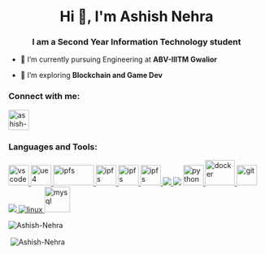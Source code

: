 <h1 align="center">Hi 👋, I'm Ashish Nehra</h1>
<h3 align="center">I am a Second Year Information Technology student</h3>

- 🔭 I’m currently pursuing Engineering at **ABV-IIITM Gwalior**

- 🌱 I’m exploring **Blockchain and Game Dev**

<!-- - 💬 Ask me about **React, Node and C++** -->

<h3 align="left">Connect with me:</h3>
<p align="left">
<a href="https://www.linkedin.com/in/ashish-nehra" target="blank"><img align="center" src="https://img.icons8.com/color/64/000000/linkedin.png" alt="ashish-nehra" height="40" width="40" /></a>
</p>

<h3 align="left">Languages and Tools:</h3>
<p align="left">  
<a href="https://code.visualstudio.com" target="_blank"> <img src="https://upload.wikimedia.org/wikipedia/commons/thumb/9/9a/Visual_Studio_Code_1.35_icon.svg/240px-Visual_Studio_Code_1.35_icon.svg.png" alt="vscode" width="40" height="40"/> </a> 
<a href="https://www.unrealengine.com/en-US/" target="_blank"> <img src="https://wpguru.co.uk/wp-content/uploads/2020/09/unreal-engine-icon-25-200x200.jpg" alt="ue4" width="40" height="40"/> </a>
<a href="https://ipfs.io/" target="_blank"> <img src="http://www.andrew.cmu.edu/user/xinyit/image/Get-Ready-to-Use-IPFS-Cluster/thumbnail.png" alt="ipfs" width="80" height="40"/> </a>
<a href="https://docs.soliditylang.org/en/v0.8.1/" target="_blank"> <img src="https://docs.soliditylang.org/en/v0.4.12/_images/logo.svg" alt="ipfs" width="40" height="40"/> </a>
<a href="https://remix-project.org/" target="_blank"> <img src="https://remix-project.org/" alt="ipfs" width="40" height="40"/> </a>
<a href="https://ethereum.org/en/" target="_blank"> <img src="https://upload.wikimedia.org/wikipedia/commons/0/05/Ethereum_logo_2014.svg" alt="ipfs" width="40" height="40"/> </a>
<a href="https://www.cprogramming.com/" target="_blank"> <img src="https://img.icons8.com/color/48/000000/c-programming.png"/> </a>
<a href="https://www.w3schools.com/cpp/" target="_blank"> <img src="https://img.icons8.com/color/48/000000/c-plus-plus-logo.png"/></a> 
<a href="https://www.python.org" target="_blank"> <img src="https://seeklogo.com/images/P/python-logo-A32636CAA3-seeklogo.com.png" alt="python" width="40" height="40"/> </a>
<a href="https://www.docker.com/" target="_blank"> <img src="https://www.docker.com/sites/default/files/d8/styles/role_icon/public/2019-07/Moby-logo.png?itok=sYH_JEaJ" alt="docker" width="58" height="50"/> </a>
<a href="https://git-scm.com/" target="_blank"> <img src="https://www.vectorlogo.zone/logos/git-scm/git-scm-icon.svg" alt="git" width="40" height="40"/> </a> 
<a href="https://html.spec.whatwg.org/multipage/" target="_blank"> <img src="https://img.icons8.com/color/48/000000/html-5.png"/> </a> 
<a href="https://www.linux.org/" target="_blank"> <img src="https://img.icons8.com/color/48/000000/linux.png" alt="linux"/> </a>
 <a href="https://www.mysql.com/" target="_blank"> <img src="https://www.vectorlogo.zone/logos/mysql/mysql-official.svg" alt="mysql" width="50" height="50"/> </a> 

<!-- <a href="https://developer.mozilla.org/en-US/docs/Web/JavaScript" target="_blank"> <img src="https://img.icons8.com/color/48/000000/javascript.png"/> </a> -->

<p><img align="left" src="https://github-readme-stats.vercel.app/api/top-langs?username=Ashish-Nehra&show_icons=true&theme=onedark&locale=en&layout=compact" alt="Ashish-Nehra" /></p><br/>
<p>&nbsp;<img align="center" src="https://github-readme-stats.vercel.app/api?username=Ashish-Nehra&show_icons=true&theme=onedark&locale=en" alt="Ashish-Nehra" /></p>
